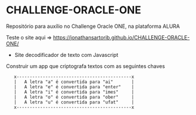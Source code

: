 # CHALLENGE-ORACLE-ONE
Repositório para auxílio no Challenge Oracle ONE, na plataforma ALURA

Teste o site aqui => <a>https://jonathansartorib.github.io/CHALLENGE-ORACLE-ONE/</a>

* Site decodificador de texto com Javascript

Construir um app que criptografa textos com as seguintes chaves

       x--------------------------------------------x
       |   A letra "a" é convertida para "ai"       |
       |   A letra "e" é convertida para "enter"    |
       |   A letra "i" é convertida para "imes"     |
       |   A letra "o" é convertida para "ober"     |
       |   A letra "u" é convertida para "ufat"     |   
       x--------------------------------------------x
